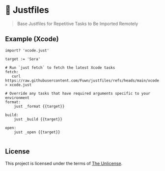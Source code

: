 # 🍩 Justfiles

> Base Justfiles for Repetitive Tasks to Be Imported Remotely

## Example (Xcode)

```justfile
import? 'xcode.just'

target := 'Sora'

# Run `just fetch` to fetch the latest Xcode tasks
fetch:
   curl https://raw.githubusercontent.com/Fuwn/justfiles/refs/heads/main/xcode.just > xcode.just

# Override any tasks that have required arguments specific to your environment
format:
	just _format {{target}}

build:
	just _build {{target}}

open:
	just _open {{target}}


```


## License

This project is licensed under the terms of [The Unlicense](./LICENSE.txt).

